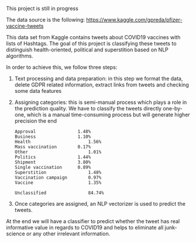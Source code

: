 This project is still in progress

The data source is the following:
https://www.kaggle.com/gpreda/pfizer-vaccine-tweets

This data set from Kaggle contains tweets about COVID19 vaccines with lists of Hashtags. The goal of this project is classifying these tweets to distinguish health-oriented, political and superstition based on NLP algorithms.

In order to achieve this, we follow three steps:

1.	Text processing and data preparation: in this step we format the data, delete GDPR related information, extract links from tweets and checking some data features
    
2.	Assigning categories: this is semi-manual process which plays a role in the prediction quality. We have to classify the tweets directly one-by-one, which is a manual time-consuming process but will generate higher precision the end
        
        Approval	            1.48%
        Business	            1.10%
        Health	                    1.56%
        Mass vaccination	    0.17%
        Other	                    1.01%
        Politics	            1.44%
        Shipment	            3.80%
        Single vaccination	    0.89%
        Superstition	            1.48%
        Vaccination campaign	    0.97%
        Vaccine	                    1.35%
        
        Unclassified	            84.74%

3.	Once categories are assigned, an NLP vectorizer is used to predict the tweets.

At the end we will have a classifier to predict whether the tweet has real informative value in regards to COVID19 and helps to eliminate all junk-science or any other irrelevant information.
